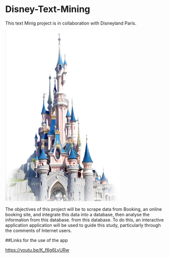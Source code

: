 # Disney-Text-Mining
This text Minig project is in collaboration with Disneyland Paris.

![](images/castle.png)

The objectives of this project will be to scrape data from
Booking, an online booking site, and integrate this data into a database, then analyse the information from this database.
from this database. To do this, an interactive application
application will be used to guide this study, particularly through the comments of Internet users.

##Links for the use of the app

https://youtu.be/K_f6g6LyURw
